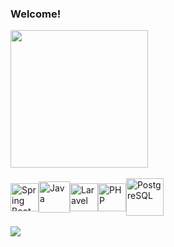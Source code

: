 
###  Welcome!

  <a href="https://github.com/estevaoaz">
    <img height="220em" src="https://github-readme-stats.vercel.app/api/top-langs/?username=estevaoaz&layout=compact&langs_count=7&theme=light"/>
  </a>
</div>
<br>
<br>
<div style="display: flex; align-items: center;">
    <img align="center" alt="Spring Boot" height="45" width="45" src="https://user-images.githubusercontent.com/25181517/117201470-f6d56780-adec-11eb-8f7c-e70e376cfd07.png">
    <img align="center" alt="Java" height="50" width="50" src="https://user-images.githubusercontent.com/25181517/117201156-9a724800-adec-11eb-9a9d-3cd0f67da4bc.png" style="max-width: 100%;">
    <img align="center" alt="Laravel" height="45" width="45" src="https://avatars.githubusercontent.com/u/958072?s=48&v=4">
    <img align="center" alt="PHP" height="45" width="45" src="https://user-images.githubusercontent.com/25181517/183570228-6a040b9f-3ddf-47a2-a201-743121dac664.png">
    <img align="center" alt="PostgreSQL" height="60" width="60" src="https://user-images.githubusercontent.com/25181517/117208740-bfb78400-adf5-11eb-97bb-09072b6bedfc.png">
</div>
<br>
<a href="https://www.linkedin.com/in/estev%C3%A3o-azevedo-715a91221/?originalSubdomain=br" target="_blank"><img src="https://img.shields.io/badge/-LinkedIn-%230077B5?style=for-the-badge&logo=linkedin&logoColor=white" target="_blank"></a>
